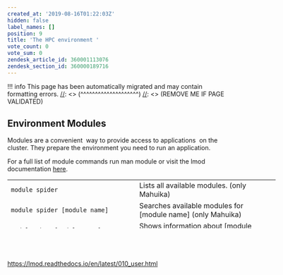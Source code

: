 ```yaml
---
created_at: '2019-08-16T01:22:03Z'
hidden: false
label_names: []
position: 9
title: 'The HPC environment '
vote_count: 0
vote_sum: 0
zendesk_article_id: 360001113076
zendesk_section_id: 360000189716
---
```




[//]: <> (REMOVE ME IF PAGE VALIDATED)
[//]: <> (vvvvvvvvvvvvvvvvvvvv)
!!! info
    This page has been automatically migrated and may contain formatting errors.
[//]: <> (^^^^^^^^^^^^^^^^^^^^)
[//]: <> (REMOVE ME IF PAGE VALIDATED)

## Environment Modules

Modules are a convenient  way to provide access to applications  on the
cluster. They prepare the environment you need to run an application.

For a full list of module commands run man module or visit the lmod
documentation
[here](https://lmod.readthedocs.io/en/latest/010_user.html).

<table style="height: 110px; width: 861.4px;">
<tbody>
<tr class="odd">
<td style="width: 275px"><code>module spider</code></td>
<td style="width: 301.4px">Lists all available modules. (only
Mahuika)</td>
</tr>
<tr class="even">
<td style="width: 275px"><code>module spider [module name]</code></td>
<td style="width: 301.4px">Searches available modules for [module name]
(only Mahuika)</td>
</tr>
<tr class="odd">
<td style="width: 275px"><code>module show [module name]</code></td>
<td style="width: 301.4px">Shows information about [module name]</td>
</tr>
<tr class="even">
<td style="width: 275px"><code>module load [module name]</code></td>
<td style="width: 301.4px">Loads [module name]</td>
</tr>
<tr class="odd">
<td style="width: 275px"><code>module list [module name]</code></td>
<td style="width: 301.4px">Lists currently loaded modules.</td>
</tr>
</tbody>
</table>

##  

<https://lmod.readthedocs.io/en/latest/010_user.html>
